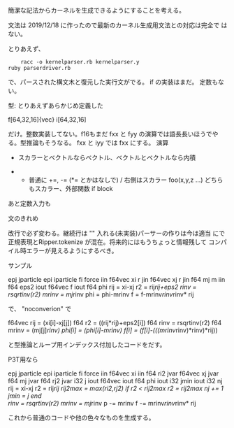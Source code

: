 簡潔な記法からカーネルを生成できるようにすることを考える。

文法は 2019/12/18 に作ったので最新のカーネル生成用文法との対応は完全で
はない。

とりあえず、

        racc -o kernelparser.rb kernelparser.y
	ruby parserdriver.rb

で、パースされた構文木と復元した実行文がでる。 if の実装はまだ。
定数もない。

型: とりあえずあらかじめ定義した

 f[64,32,16]{vec}
 i[64,32,16]

だけ。整数実装してない。f16もまだ
fxx と fyy の演算では語長長いほうでやる。型推論もそうなる。
fxx と iyy では fxx にする。
演算

 * スカラーとベクトルならベクトル、ベクトルとベクトルなら内積
 + - 普通に
 +=, -= (*= とかはなしで)
 / 右側はスカラー
 foo(x,y,z ...) どちらもスカラー、外部関数
 if block

あと定数入力も

文のきれめ

改行で必ず変わる。継続行は "\" 入れる(未実装)パーサーの作りは今は適当
にで正規表現とRipper.tokenize が混在。将来的にはもうちょっと情報残して
コンパイル時エラーが見えるようにするべき。

サンプル

  epj jparticle
  epi iparticle
  fi  force
  iin f64vec xi r
  jin f64vec xj r
  jin f64    mj m
  iin f64 eps2
  iout f64vec f
  iout f64 phi
  rij = xi-xj
  r2 = rij*rij+eps2
  rinv = rsqrtinv(r2)
  mrinv = mj*rinv
  phi = phi-mrinv
  f = f-mrinv*rinv*rinv* rij

で、 "noconverion" で

  f64vec rij = (xi[i]-xj[j])
  f64 r2 = ((rij*rij)+eps2[i])
  f64 rinv = rsqrtinv(r2)
  f64 mrinv = (mj[j]*rinv)
  phi[i] = (phi[i]-mrinv)
  f[i] = (f[i]-(((mrinv*rinv)*rinv)*rij))

と型推論とループ用インデックス付加したコードをだす。


P3T用なら

  epj jparticle
  epi iparticle
  fi  force
  iin f64vec xi
  iin f64    ri2
  jvar f64vec xj
  jvar f64    mj
  jvar f64    rj2
  jvar i32    j
  iout f64vec
  iout f64 phi
  iout i32 jmin
  iout i32 nj
  rij = xi-xj
  r2 = rij*rij
  rij2max = max(ri2,rj2)
  if r2 < rij2max
     r2 = rij2max
     nj += 1
     jmin = j
  end	
  rinv = rsqrtinv(r2)
  mrinv = mj*rinv
  p -= mrinv
  f -= mrinv*rinv*rinv* rij

これから普通のコードや他の色々なものを生成する。
